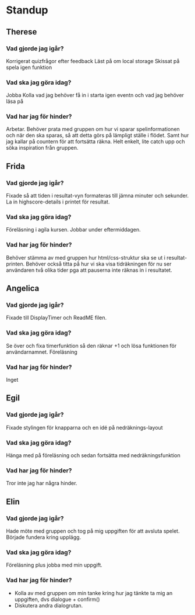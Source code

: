 # Standup

## Therese
### Vad gjorde jag igår?
Korrigerat quizfrågor efter feedback
Läst på om local storage
Skissat på spela igen funktion
### Vad ska jag göra idag?
Jobba
Kolla vad jag behöver få in i starta igen eventn och vad jag behöver läsa på
### Vad har jag för hinder?
Arbetar. Behöver prata med gruppen om hur vi sparar spelinformationen och när den ska sparas, så att detta görs på lämpligt ställe i flödet. Samt hur jag kallar på countern för att fortsätta räkna. Helt enkelt, lite catch upp och söka inspiration från gruppen.

## Frida
### Vad gjorde jag igår? 
Fixade så att tiden i resultat-vyn formateras till jämna minuter och sekunder. La in highscore-details i printet för resultat.  
### Vad ska jag göra idag?
Föreläsning i agila kursen. Jobbar under eftermiddagen. 
### Vad har jag för hinder?
Behöver stämma av med gruppen hur html/css-struktur ska se ut i resultat-printen. Behöver också titta på hur vi ska visa tidräkningen för nu ser användaren två olika tider pga att pauserna inte räknas in i resultatet. 

## Angelica
### Vad gjorde jag igår?
Fixade till DisplayTimer och ReadME filen. 
### Vad ska jag göra idag?
Se över och fixa timerfunktion så den räknar +1 och lösa funktionen för användarnamnet. 
Föreläsning
### Vad har jag för hinder?
Inget

## Egil
### Vad gjorde jag igår?
Fixade stylingen för knapparna och en idé på nedräknings-layout
### Vad ska jag göra idag?
Hänga med på föreläsning och sedan fortsätta med nedräkningsfunktion
### Vad har jag för hinder?
Tror inte jag har några hinder.

## Elin
### Vad gjorde jag igår?
Hade möte med gruppen och tog på mig uppgiften för att avsluta spelet. Började fundera kring upplägg.
### Vad ska jag göra idag?
Föreläsning plus jobba med min uppgift.
### Vad har jag för hinder?
- Kolla av med gruppen om min tanke kring hur jag tänkte ta mig an uppgiften, dvs dialogue + confirm()
- Diskutera andra dialogrutan.
